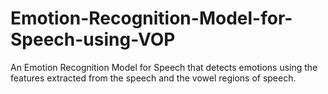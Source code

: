 # Emotion-Recognition-Model-for-Speech-using-VOP
An Emotion Recognition Model for Speech that detects emotions using the features extracted from the speech and the vowel regions of speech.
